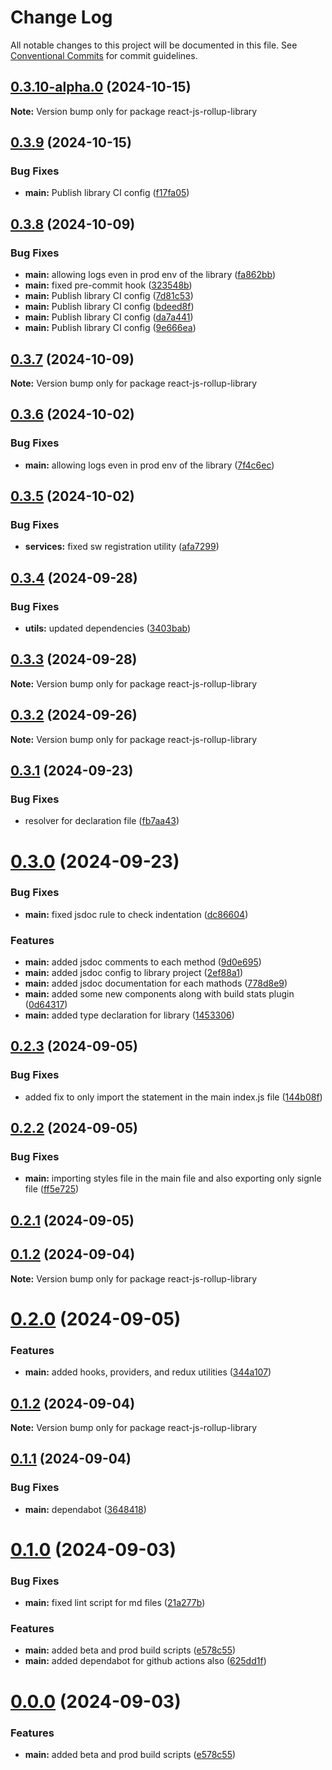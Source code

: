 # Change Log

All notable changes to this project will be documented in this file.
See [Conventional Commits](https://conventionalcommits.org) for commit guidelines.

## [0.3.10-alpha.0](https://github.com/arpitmalik832/react-js-rollup-library-monorepo-starter/compare/v0.3.9...v0.3.10-alpha.0) (2024-10-15)

**Note:** Version bump only for package react-js-rollup-library





## [0.3.9](https://github.com/arpitmalik832/react-js-rollup-library-monorepo-starter/compare/v0.3.8...v0.3.9) (2024-10-15)


### Bug Fixes

* **main:** Publish library CI config ([f17fa05](https://github.com/arpitmalik832/react-js-rollup-library-monorepo-starter/commit/f17fa05f22c5e80b07916b936da472dabfb55edc))





## [0.3.8](https://github.com/arpitmalik832/react-js-rollup-library-monorepo-starter/compare/v0.3.7...v0.3.8) (2024-10-09)


### Bug Fixes

* **main:** allowing logs even in prod env of the library ([fa862bb](https://github.com/arpitmalik832/react-js-rollup-library-monorepo-starter/commit/fa862bb4303d47a78985be5f455781df06633e17))
* **main:** fixed pre-commit hook ([323548b](https://github.com/arpitmalik832/react-js-rollup-library-monorepo-starter/commit/323548b87723736710304a604bb803f432ae5133))
* **main:** Publish library CI config ([7d81c53](https://github.com/arpitmalik832/react-js-rollup-library-monorepo-starter/commit/7d81c5302fddb94f8f2807295bbb212f1fcd5436))
* **main:** Publish library CI config ([bdeed8f](https://github.com/arpitmalik832/react-js-rollup-library-monorepo-starter/commit/bdeed8f4e4d338c0e3866dacb3cdd0113fb76b3e))
* **main:** Publish library CI config ([da7a441](https://github.com/arpitmalik832/react-js-rollup-library-monorepo-starter/commit/da7a4417905a89e115d963433021d73f957c4d35))
* **main:** Publish library CI config ([9e666ea](https://github.com/arpitmalik832/react-js-rollup-library-monorepo-starter/commit/9e666ea5693149c5c5670e98a79d9aca6278eb11))






## [0.3.7](https://github.com/arpitmalik832/react-js-rollup-library-monorepo-starter/compare/v0.3.6...v0.3.7) (2024-10-09)

**Note:** Version bump only for package react-js-rollup-library






## [0.3.6](https://github.com/arpitmalik832/react-js-rollup-library-monorepo-starter/compare/v0.3.5...v0.3.6) (2024-10-02)


### Bug Fixes

* **main:** allowing logs even in prod env of the library ([7f4c6ec](https://github.com/arpitmalik832/react-js-rollup-library-monorepo-starter/commit/7f4c6ec1fa15e551b59865b16ed74a106654b405))





## [0.3.5](https://github.com/arpitmalik832/react-js-rollup-library-monorepo-starter/compare/v0.3.4...v0.3.5) (2024-10-02)


### Bug Fixes

* **services:**  fixed sw registration utility ([afa7299](https://github.com/arpitmalik832/react-js-rollup-library-monorepo-starter/commit/afa7299bdd23950154e35b5844e03332a2549e07))






## [0.3.4](https://github.com/arpitmalik832/react-js-rollup-library-monorepo-starter/compare/v0.3.3...v0.3.4) (2024-09-28)


### Bug Fixes

* **utils:** updated dependencies ([3403bab](https://github.com/arpitmalik832/react-js-rollup-library-monorepo-starter/commit/3403bab61c48be6ebfc705f2e9296f345667a58f))






## [0.3.3](https://github.com/arpitmalik832/react-js-rollup-library-monorepo-starter/compare/v0.3.2...v0.3.3) (2024-09-28)

**Note:** Version bump only for package react-js-rollup-library






## [0.3.2](https://github.com/arpitmalik832/react-js-rollup-library-monorepo-starter/compare/v0.3.1...v0.3.2) (2024-09-26)

**Note:** Version bump only for package react-js-rollup-library






## [0.3.1](https://github.com/arpitmalik832/react-js-rollup-library-monorepo-starter/compare/v0.3.0...v0.3.1) (2024-09-23)


### Bug Fixes

* resolver for declaration file ([fb7aa43](https://github.com/arpitmalik832/react-js-rollup-library-monorepo-starter/commit/fb7aa4330265affa56d8ab914274871e9b1ca697))






# [0.3.0](https://github.com/arpitmalik832/react-js-rollup-library-monorepo-starter/compare/v0.2.3...v0.3.0) (2024-09-23)


### Bug Fixes

* **main:** fixed jsdoc rule to check indentation ([dc86604](https://github.com/arpitmalik832/react-js-rollup-library-monorepo-starter/commit/dc866048d8acba5d843f588d87b58ea9e1a00f3c))


### Features

* **main:** added jsdoc comments to each method ([9d0e695](https://github.com/arpitmalik832/react-js-rollup-library-monorepo-starter/commit/9d0e6951adf92c2301fca46289f0dc8fbe9421a8))
* **main:** added jsdoc config to library project ([2ef88a1](https://github.com/arpitmalik832/react-js-rollup-library-monorepo-starter/commit/2ef88a112d615b6553e824a2761c890098f55b48))
* **main:** added jsdoc documentation for each mathods ([778d8e9](https://github.com/arpitmalik832/react-js-rollup-library-monorepo-starter/commit/778d8e99250d35bc2e95b174b714ea4a3a610b1c))
* **main:** added some new components along with build stats plugin ([0d64317](https://github.com/arpitmalik832/react-js-rollup-library-monorepo-starter/commit/0d64317a2cca43000d67b46f522b156afd4f5b5a))
* **main:** added type declaration for library ([1453306](https://github.com/arpitmalik832/react-js-rollup-library-monorepo-starter/commit/1453306ebb56f4d1c74a07c24d0091120395bfad))






## [0.2.3](https://github.com/arpitmalik832/react-js-rollup-library-monorepo-starter/compare/v0.2.2...v0.2.3) (2024-09-05)


### Bug Fixes

* added fix to only import the statement in the main index.js file ([144b08f](https://github.com/arpitmalik832/react-js-rollup-library-monorepo-starter/commit/144b08f7ecca8d8c5ec75f322428d4c98b69090d))





## [0.2.2](https://github.com/arpitmalik832/react-js-rollup-library-monorepo-starter/compare/v0.2.1...v0.2.2) (2024-09-05)


### Bug Fixes

* **main:** importing styles file in the main file and also exporting only signle file ([ff5e725](https://github.com/arpitmalik832/react-js-rollup-library-monorepo-starter/commit/ff5e72585af150f2ffed1f9eb56faedf2d820d7e))





## [0.2.1](https://github.com/arpitmalik832/react-js-rollup-library-monorepo-starter/compare/v0.2.0...v0.2.1) (2024-09-05)



## [0.1.2](https://github.com/arpitmalik832/react-js-rollup-library-monorepo-starter/compare/v0.1.1...v0.1.2) (2024-09-04)

**Note:** Version bump only for package react-js-rollup-library





# [0.2.0](https://github.com/arpitmalik832/react-js-rollup-library-monorepo-starter/compare/v0.1.2...v0.2.0) (2024-09-05)

### Features

- **main:** added hooks, providers, and redux utilities ([344a107](https://github.com/arpitmalik832/react-js-rollup-library-monorepo-starter/commit/344a107780b706e9493a327085dba68553f979e5))

## [0.1.2](https://github.com/arpitmalik832/react-js-rollup-library-monorepo-starter/compare/v0.1.1...v0.1.2) (2024-09-04)

**Note:** Version bump only for package react-js-rollup-library

## [0.1.1](https://github.com/arpitmalik832/react-js-rollup-library-monorepo-starter/compare/v0.1.0...v0.1.1) (2024-09-04)

### Bug Fixes

- **main:** dependabot ([3648418](https://github.com/arpitmalik832/react-js-rollup-library-monorepo-starter/commit/36484188247c686f85cd558a74e04f5f669f1921))

# [0.1.0](https://github.com/arpitmalik832/react-js-rollup-library-monorepo-starter/compare/v0.0.1...v0.1.0) (2024-09-03)

### Bug Fixes

- **main:** fixed lint script for md files ([21a277b](https://github.com/arpitmalik832/react-js-rollup-library-monorepo-starter/commit/21a277b92d50584b90c9ef5cac9334714059b93c))

### Features

- **main:** added beta and prod build scripts ([e578c55](https://github.com/arpitmalik832/react-js-rollup-library-monorepo-starter/commit/e578c553f0c41643a99e99fc8a1d45fd40281025))
- **main:** added dependabot for github actions also ([625dd1f](https://github.com/arpitmalik832/react-js-rollup-library-monorepo-starter/commit/625dd1fea1bb62cf140d05ca8832d024ae2a43ce))

# [0.0.0](https://github.com/arpitmalik832/react-js-rollup-library-monorepo-starter/compare/v0.0.1...v0.0.0) (2024-09-03)

### Features

- **main:** added beta and prod build scripts ([e578c55](https://github.com/arpitmalik832/react-js-rollup-library-monorepo-starter/commit/e578c553f0c41643a99e99fc8a1d45fd40281025))
